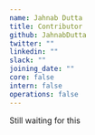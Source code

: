 ```yaml
---
name: Jahnab Dutta
title: Contributor
github: JahnabDutta
twitter: ""
linkedin: ""
slack: ""
joining_date: ""
core: false
intern: false
operations: false
---
```


Still waiting for this
